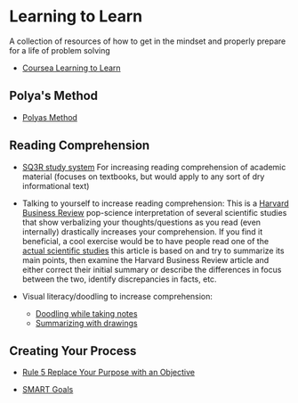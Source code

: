# Learning to Learn

A collection of resources of how to get in the mindset and properly prepare for a life of problem solving

* [Coursea Learning to Learn](https://www.coursera.org/learn/learning-how-to-learn)

## Polya's Method

* [Polyas Method](https://math.berkeley.edu/~gmelvin/polya.pdf)

## Reading Comprehension

* [SQ3R study system](https://web.wpi.edu/Images/CMS/ARC/SQ3R_Textbook_Study_System.pdf) For increasing reading comprehension of academic material (focuses on textbooks, but would apply to any sort of dry informational text)

* Talking to yourself to increase reading comprehension: This is a [Harvard Business Review](https://hbr.org/2017/05/talking-to-yourself-out-loud-can-help-you-learn) pop-science interpretation of several scientific studies that show verbalizing your thoughts/questions as you read (even internally) drastically increases your comprehension. If you find it beneficial, a cool exercise would be to have people read one of the [actual scientific studies](http://www.tandfonline.com/doi/abs/10.1080/14640748308402115) this article is based on and try to summarize its main points, then examine the Harvard Business Review article and either correct their initial summary or describe the differences in focus between the two, identify discrepancies in facts, etc.

* Visual literacy/doodling to increase comprehension:
  * [Doodling while taking notes](https://qz.com/676557/the-scientific-case-for-doodling-while-taking-notes/)
  * [Summarizing with drawings](http://www.nsta.org/publications/news/story.aspx?id=53158)

## Creating Your Process

* [Rule 5 Replace Your Purpose with an Objective](http://onelightpoints.blogspot.com/2013/02/practice-perfect-digest-rule-5-replace.html)

* [SMART Goals](https://charlesduhigg.com/infographic-tackle-your-to-do-list/)